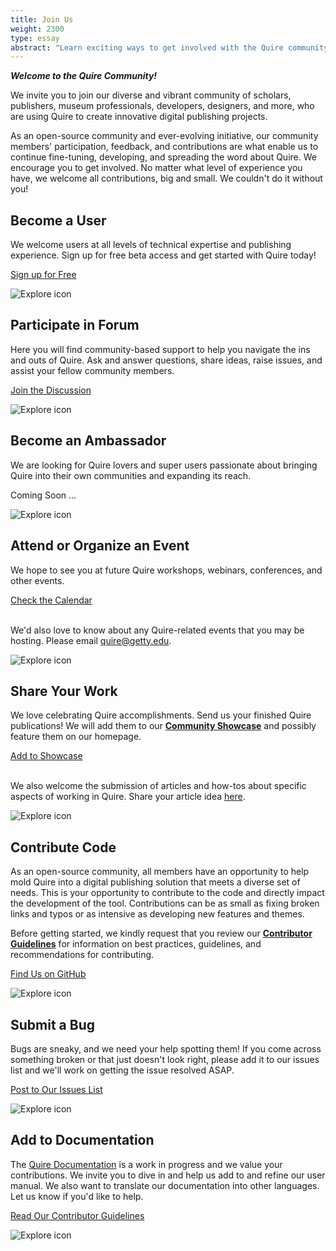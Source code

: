 ```yaml
---
title: Join Us
weight: 2300
type: essay
abstract: "Learn exciting ways to get involved with the Quire community"
---
```


***Welcome to the Quire Community!***

We invite you to join our diverse and vibrant community of scholars, publishers, museum professionals, developers, designers, and more, who are using Quire to create innovative digital publishing projects.

As an open-source community and ever-evolving initiative, our community members' participation, feedback, and contributions are what enable us to continue fine-tuning, developing, and spreading the word about Quire. We encourage you to get involved. No matter what level of experience you have, we welcome all contributions, big and small. We couldn't do it without you!

<div class="image-list">

## Become a User

We welcome users at all levels of technical expertise and publishing experience. Sign up for free beta access and get started with Quire today!

<div class="action-button">

[Sign up for Free](https://forms.gle/m1fgZu5BHKhddMrW7)

</div>

![Explore icon](/img/illustrations/undraw_add_user_ipe3.png)

</div>
<div class="image-list">

## Participate in Forum

Here you will find community-based support to help you navigate the ins and outs of Quire. Ask and answer questions, share ideas, raise issues, and assist your fellow community members.

<div class="action-button">

[Join the Discussion](https://github.com/gettypubs/quire/discussions)

</div>

![Explore icon](/img/illustrations/undraw_team_chat_y27k.png)

</div>
<div class="image-list">

## Become an Ambassador

We are looking for Quire lovers and super users passionate about bringing Quire into their own communities and expanding its reach.

<div class="action-button coming-soon">

Coming Soon ...

</div>

![Explore icon](/img/illustrations/undraw_certification_aif8.png)

</div>
<div class="image-list">

## Attend or Organize an Event

We hope to see you at future Quire workshops, webinars, conferences, and other events.

<div class="action-button">

[Check the Calendar](/community/news-events/)

</div>

<br> We'd also love to know about any Quire-related events that you may be hosting. Please email [quire@getty.edu](mailto:quire@getty.edu).

![Explore icon](/img/illustrations/undraw_events_2p66.png)

</div>
<div class="image-list">

## Share Your Work

We love celebrating Quire accomplishments. Send us your finished Quire publications! We will add them to our **[Community Showcase](/community/community-showcase/)** and possibly feature them on our homepage.

<div class="action-button">

[Add to Showcase](https://forms.gle/DusYi8PaDAbmcAGn6)

</div>

<br> We also welcome the submission of articles and how-tos about specific aspects of working in Quire. Share your article idea [here](https://github.com/gettypubs/quire/issues/new).

![Explore icon](/img/illustrations/undraw_organize_resume_utk5.png)

</div>
<div class="image-list">

## Contribute Code

As an open-source community, all members have an opportunity to help mold Quire into a digital publishing solution that meets a diverse set of needs. This is your opportunity to contribute to the code and directly impact the development of the tool. Contributions can be as small as fixing broken links and typos or as intensive as developing new features and themes.

Before getting started, we kindly request that you review our **[Contributor Guidelines](https://github.com/gettypubs/quire/blob/master/CONTRIBUTING.md)** for information on best practices, guidelines, and recommendations for contributing.

<div class="action-button">

[Find Us on GitHub](https://github.com/gettypubs/quire/)

</div>

![Explore icon](/img/illustrations/undraw_code_typing_7jnv.png)

</div>
<div class="image-list">

## Submit a Bug

Bugs are sneaky, and we need your help spotting them! If you come across something broken or that just doesn't look right, please add it to our issues list and we'll work on getting the issue resolved ASAP.

<div class="action-button">

[Post to Our Issues List](https://github.com/gettypubs/quire/issues/)

</div>

![Explore icon](/img/illustrations/undraw_bug_fixing_oc7a.png)

</div>
<div class="image-list">

## Add to Documentation

The [Quire Documentation](/documentation/) is a work in progress and we value your contributions. We invite you to dive in and help us add to and refine our user manual. We also want to translate our documentation into other languages. Let us know if you'd like to help.

<div class="action-button">

[Read Our Contributor Guidelines](https://github.com/gettypubs/quire/blob/master/CONTRIBUTING.md)

</div>

![Explore icon](/img/illustrations/undraw_add_document_0hek.png)

</div>
